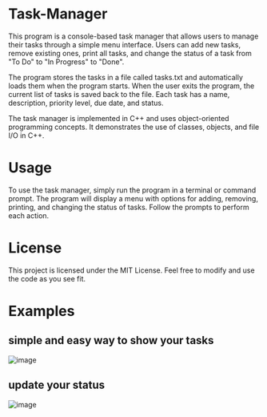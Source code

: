 # Task-Manager
This program is a console-based task manager that allows users to manage their tasks through a simple menu interface. Users can add new tasks, remove existing ones, print all tasks, and change the status of a task from "To Do" to "In Progress" to "Done".

The program stores the tasks in a file called tasks.txt and automatically loads them when the program starts. When the user exits the program, the current list of tasks is saved back to the file. Each task has a name, description, priority level, due date, and status.

The task manager is implemented in C++ and uses object-oriented programming concepts. It demonstrates the use of classes, objects, and file I/O in C++.

# Usage
To use the task manager, simply run the program in a terminal or command prompt. The program will display a menu with options for adding, removing, printing, and changing the status of tasks. Follow the prompts to perform each action.

# License
This project is licensed under the MIT License. Feel free to modify and use the code as you see fit.

# Examples
## simple and easy way to show your tasks
![image](https://user-images.githubusercontent.com/75622732/224516307-e77aaaab-8289-4639-8294-8b31c85fe419.png)
## update your status
![image](https://user-images.githubusercontent.com/75622732/224516342-b86ec18b-7da1-4f0e-a807-9ef95ce197b8.png)


